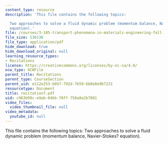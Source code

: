 ```yaml
---
content_type: resource
description: 'This file contains the following topics:

  Two approaches to solve a fluid dynamic problem (momentum balance, Navier-Stokes?
  equation).'
file: /courses/3-185-transport-phenomena-in-materials-engineering-fall-2003/c963b99ce9ab04bb70ff750a8e2b7081_recitation7.pdf
file_size: 136136
file_type: application/pdf
hide_download: true
hide_download_original: null
learning_resource_types:
- Recitations
license: https://creativecommons.org/licenses/by-nc-sa/4.0/
ocw_type: OCWFile
parent_title: Recitations
parent_type: CourseSection
parent_uid: e112e253-b057-792d-7b59-6b0e8e9b7231
resourcetype: Document
title: recitation7.pdf
uid: c963b99c-e9ab-04bb-70ff-750a8e2b7081
video_files:
  video_thumbnail_file: null
video_metadata:
  youtube_id: null
---
```

This file contains the following topics:
Two approaches to solve a fluid dynamic problem (momentum balance, Navier-Stokes? equation).